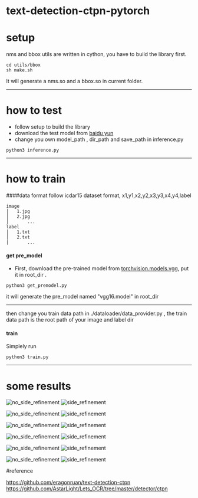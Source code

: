 # text-detection-ctpn-pytorch


# setup
nms and bbox utils are written in cython, you have to build the library first.
```shell
cd utils/bbox
sh make.sh
```
It will generate a nms.so and a bbox.so in current folder.
***
# how to test
- follow setup to build the library 
- download the test model  from  [baidu yun](https://pan.baidu.com/s/17FlYxGhEVLbIWcgMeusJDg)
- change you own model_path , dir_path and save_path in inference.py
```
python3 inference.py
```
***
# how to train
####data format
follow icdar15 dataset format, x1,y1,x2,y2,x3,y3,x4,y4,label
```
image
│   1.jpg
│   2.jpg   
│		...
label
│   1.txt
│   2.txt
|		...
```

#### get pre_model
- First, download the pre-trained model from [torchvision.models.vgg](https://download.pytorch.org/models/vgg16-397923af.pth), put it in root_dir .
```
python3 get_premodel.py
```
it will generate the pre_model named "vgg16.model" in root_dir
***

then change you train data path in ./dataloader/data_provider.py , the train data path is  the root path of your image and label dir  


#### train 
Simplely run
```
python3 train.py
```
***
# some results
![no_side_refinement](no_side_refinement_result/006_result_no.jpg) ![side_refinement](side_refinement_result/006_result.jpg)

![no_side_refinement](no_side_refinement_result/007_result_no.jpg) ![side_refinement](side_refinement_result/007_result.jpg)

![no_side_refinement](no_side_refinement_result/008_result_no.jpg) ![side_refinement](side_refinement_result/008_result.jpg)

![no_side_refinement](no_side_refinement_result/009_result_no.jpg) ![side_refinement](side_refinement_result/009_result.jpg)

![no_side_refinement](no_side_refinement_result/010_result_no.jpg) ![side_refinement](side_refinement_result/010_result.jpg)

![no_side_refinement](no_side_refinement_result/1112_result_no.jpg) ![side_refinement](side_refinement_result/1112_result.jpg)

#reference

https://github.com/eragonruan/text-detection-ctpn
https://github.com/AstarLight/Lets_OCR/tree/master/detector/ctpn


